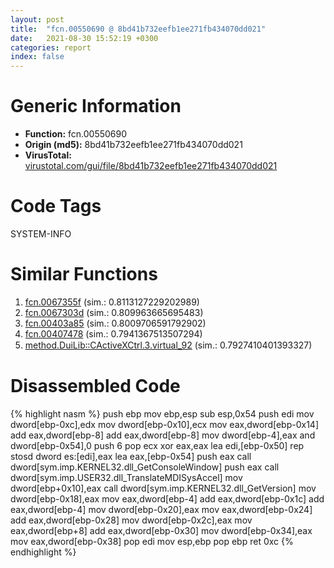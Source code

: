 ```yaml
---
layout: post
title:  "fcn.00550690 @ 8bd41b732eefb1ee271fb434070dd021"
date:   2021-08-30 15:52:19 +0300
categories: report
index: false
---
```


# Generic Information
- **Function:** fcn.00550690
- **Origin (md5):** 8bd41b732eefb1ee271fb434070dd021
- **VirusTotal:** [virustotal.com/gui/file/8bd41b732eefb1ee271fb434070dd021][virustotal_ref]

# Code Tags
<span class="tag" id="SYSTEM-INFO">SYSTEM-INFO</span>


# Similar Functions

1. [fcn.0067355f][similar_1_ref] (sim.: 0.8113127229202989)
2. [fcn.0067303d][similar_2_ref] (sim.: 0.809963665695483)
3. [fcn.00403a85][similar_3_ref] (sim.: 0.8009706591792902)
4. [fcn.00407478][similar_4_ref] (sim.: 0.7941367513507294)
5. [method.DuiLib꞉꞉CActiveXCtrl.3.virtual\_92][similar_5_ref] (sim.: 0.7927410401393327)


# Disassembled Code

{% highlight nasm %}
push ebp
mov ebp,esp
sub esp,0x54
push edi
mov dword[ebp-0xc],edx
mov dword[ebp-0x10],ecx
mov eax,dword[ebp-0x14]
add eax,dword[ebp-8]
add eax,dword[ebp-8]
mov dword[ebp-4],eax
and dword[ebp-0x54],0
push 6
pop ecx
xor eax,eax
lea edi,[ebp-0x50]
rep stosd dword es:[edi],eax
lea eax,[ebp-0x54]
push eax
call dword[sym.imp.KERNEL32.dll_GetConsoleWindow]
push eax
call dword[sym.imp.USER32.dll_TranslateMDISysAccel]
mov dword[ebp+0x10],eax
call dword[sym.imp.KERNEL32.dll_GetVersion]
mov dword[ebp-0x18],eax
mov eax,dword[ebp-4]
add eax,dword[ebp-0x1c]
add eax,dword[ebp-4]
mov dword[ebp-0x20],eax
mov eax,dword[ebp-0x24]
add eax,dword[ebp-0x28]
mov dword[ebp-0x2c],eax
mov eax,dword[ebp+8]
add eax,dword[ebp-0x30]
mov dword[ebp-0x34],eax
mov eax,dword[ebp-0x38]
pop edi
mov esp,ebp
pop ebp
ret 0xc
{% endhighlight %}


[similar_1_ref]: /report/fcn.0067355f@91d2dbd35d267fbd0e76a6957e77ff88
[similar_2_ref]: /report/fcn.0067303d@91d2dbd35d267fbd0e76a6957e77ff88
[similar_3_ref]: /report/fcn.00403a85@35bedc5498306afe90b32d21d460d74f
[similar_4_ref]: /report/fcn.00407478@35bedc5498306afe90b32d21d460d74f
[similar_5_ref]: /report/method.DuiLib꞉꞉CActiveXCtrl.3.virtual_92@279a61b1e76da49531f1f16fd1102a2d
[virustotal_ref]: https://www.virustotal.com/gui/file/8bd41b732eefb1ee271fb434070dd021